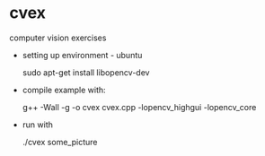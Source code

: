 cvex
====

computer vision exercises

* setting up environment - ubuntu
    
    sudo apt-get install libopencv-dev

* compile example with:
    
    g++ -Wall -g -o cvex cvex.cpp -lopencv_highgui -lopencv_core

* run with

    ./cvex some_picture
